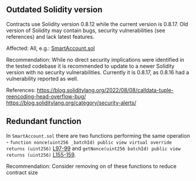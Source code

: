 ## Outdated Solidity version

Contracts use Solidity version 0.8.12 while the current version is 0.8.17. Old version of Solidity may contain bugs, security vulnerabilities (see references) and lack latest features. 

Affected:
All, e.g.:
[SmartAccount.sol](https://github.com/code-423n4/2023-01-biconomy/blob/main/scw-contracts/contracts/smart-contract-wallet/SmartAccount.sol#L2)

Recommendation: 
While no direct security implications were identified in the tested codebase it is recommended to update to a newer Solidity version with no security vulnerabilities. Currently it is 0.8.17, as 0.8.16 had a vulnerability reported as well.

References: 
https://blog.soliditylang.org/2022/08/08/calldata-tuple-reencoding-head-overflow-bug/
https://blog.soliditylang.org/category/security-alerts/

## Redundant function

In `SmartAccount.sol` there are two functions performing the same operation - `function nonce(uint256 _batchId) public view virtual override returns (uint256)` [L97-99](https://github.com/code-423n4/2023-01-biconomy/blob/main/scw-contracts/contracts/smart-contract-wallet/SmartAccount.sol#L97-L99) and `getNonce(uint256 batchId) public view returns (uint256)` [L155-159](https://github.com/code-423n4/2023-01-biconomy/blob/main/scw-contracts/contracts/smart-contract-wallet/SmartAccount.sol#L155-L159).

Recommendation:
Consider removing on of these functions to reduce contract size